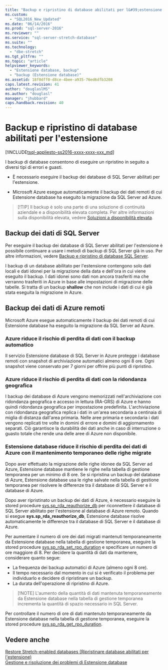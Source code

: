 ```yaml
---
title: "Backup e ripristino di database abilitati per l&#39;estensione | Microsoft Docs"
ms.custom: 
  - "SQL2016_New_Updated"
ms.date: "06/14/2016"
ms.prod: "sql-server-2016"
ms.reviewer: ""
ms.service: "sql-server-stretch-database"
ms.suite: ""
ms.technology: 
  - "dbe-stretch"
ms.tgt_pltfrm: ""
ms.topic: "article"
helpviewer_keywords: 
  - "Estensione database, backup"
  - "backup (Estensione database)"
ms.assetid: 18f0dff0-d8ce-4bee-a935-76ed6dfb3208
caps.latest.revision: 41
author: "douglaslMS"
ms.author: "douglasl"
manager: "jhubbard"
caps.handback.revision: 40
---
```

# Backup e ripristino di database abilitati per l&#39;estensione
[!INCLUDE[tsql-appliesto-ss2016-xxxx-xxxx-xxx_md](../../includes/tsql-appliesto-ss2016-xxxx-xxxx-xxx-md.md)]

 I backup di database consentono di eseguire un ripristino in seguito a diversi tipi di errori e guasti.  
  
 -   È necessario eseguire il backup dei database di SQL Server abilitati per l'estensione.  
      
 -   Microsoft Azure esegue automaticamente il backup dei dati remoti di cui Estensione database ha eseguito la migrazione da SQL Server ad Azure.  

> [!TIP] Il backup è solo una parte di una soluzione di continuità aziendale e a disponibilità elevata completa. Per altre informazioni sulla disponibilità elevata, vedere [Soluzioni a disponibilità elevata](../../sql-server/failover-clusters/high-availability-solutions-sql-server.md).
   
## Backup dei dati di SQL Server  
  
Per eseguire il backup dei database di SQL Server abilitati per l'estensione è possibile continuare a usare i metodi di backup di SQL Server già in uso. Per altre informazioni, vedere [Backup e ripristino di database SQL Server](../../relational-databases/backup-restore/back-up-and-restore-of-sql-server-databases.md).
  
 I backup di un database abilitato per l'estensione contengono solo dati locali e dati idonei per la migrazione della data e dell'ora in cui viene eseguito il backup. I dati idonei sono dati non ancora trasferiti ma che verranno trasferiti in Azure in base alle impostazioni di migrazione delle tabelle. Si tratta di un backup **shallow** che non include i dati di cui è già stata eseguita la migrazione in Azure.  
  
## Backup dei dati di Azure remoti   
  
Microsoft Azure esegue automaticamente il backup dei dati remoti di cui Estensione database ha eseguito la migrazione da SQL Server ad Azure.    
### Azure riduce il rischio di perdita di dati con il backup automatico  
Il servizio Estensione database di SQL Server in Azure protegge i database remoti con snapshot di archiviazione automatici almeno ogni 8 ore. Ogni snapshot viene conservato per 7 giorni per offrire più punti di ripristino.  
  
### Azure riduce il rischio di perdita di dati con la ridondanza geografica  
I backup dei database di Azure vengono memorizzati nell'archiviazione con ridondanza geografica e accesso in lettura (RA-GRS) di Azure e hanno quindi ridondanza geografica per impostazione predefinita. L'archiviazione con ridondanza geografica replica i dati in un'area secondaria a centinaia di miglia di distanza dall'area primaria. Nelle aree primaria e secondaria i dati vengono replicati tre volte in domini di errore e domini di aggiornamento separati. Ciò garantisce la durabilità dei dati anche in caso di interruzione o guasto totale che rende una delle aree di Azure non disponibile.

### <a name="stretchRPO"></a>Estensione database riduce il rischio di perdita dei dati di Azure con il mantenimento temporaneo delle righe migrate
Dopo aver effettuato la migrazione delle righe idonee da SQL Server ad Azure, Estensione database mantiene le righe nella tabella di gestione temporanea per un minimo di 8 ore. Se si ripristina un backup del database di Azure, Estensione database usa le righe salvate nella tabella di gestione temporanea per risolvere le differenze tra il database di SQL Server e il database di Azure.

Dopo aver ripristinato un backup dei dati di Azure, è necessario eseguire la stored procedure [sys.sp_rda_reauthorize_db](../../relational-databases/system-stored-procedures/sys-sp-rda-reauthorize-db-transact-sql.md) per riconnettere il database di SQL Server abilitato per l'estensione al database di Azure remoto. Quando si esegue **sys.sp_rda_reauthorize_db**, Estensione database risolve automaticamente le differenze tra il database di SQL Server e il database di Azure.

Per aumentare il numero di ore dei dati migrati mantenuti temporaneamente da Estensione database nella tabella di gestione temporanea, eseguire la stored procedure [sys.sp_rda_set_rpo_duration](../../relational-databases/system-stored-procedures/sys-sp-rda-set-rpo-duration-transact-sql.md) e specificare un numero di ore maggiore di 8. Per decidere la quantità di dati da mantenere, considerare quanto segue:
-   La frequenza dei backup automatici di Azure (almeno ogni 8 ore).
-   Il tempo necessario dal momento in cui si è verificato il problema per individuarlo e decidere di ripristinare un backup.
-   La durata dell'operazione di ripristino di Azure.

> [!NOTE] L'aumento della quantità di dati mantenuta temporaneamente da Estensione database nella tabella di gestione temporanea incrementa la quantità di spazio necessario in SQL Server.

Per controllare il numero di ore di dati mantenuto temporaneamente da Estensione database nella tabella di gestione temporanea, eseguire la stored procedure [sys.sp_rda_get_rpo_duration](../../relational-databases/system-stored-procedures/sys-sp-rda-get-rpo-duration-transact-sql.md).

## Vedere anche  
[Restore Stretch-enabled databases (Ripristinare database abilitati per l'estensione)](../../sql-server/stretch-database/restore-stretch-enabled-databases-stretch-database.md)  
 [Gestione e risoluzione dei problemi di Estensione database](../../sql-server/stretch-database/manage-and-troubleshoot-stretch-database.md)   
   
  
  
